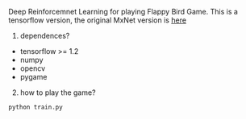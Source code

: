 Deep Reinforcemnet Learning for playing Flappy Bird Game. This is a tensorflow version, the original MxNet version is [here](https://github.com/li-haoran/DRL-FlappyBird)

1. dependences?

- tensorflow >= 1.2
- numpy
- opencv
- pygame

2. how to play the game?
```python
python train.py
```
